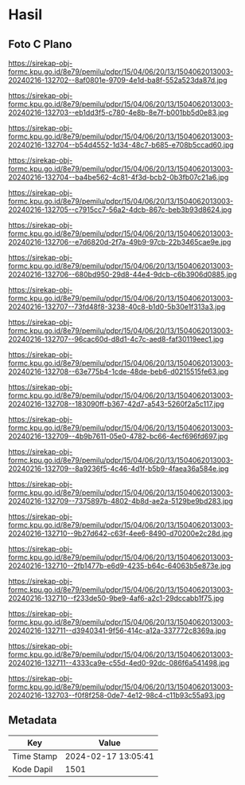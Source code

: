 # Hasil

## Foto C Plano

https://sirekap-obj-formc.kpu.go.id/8e79/pemilu/pdpr/15/04/06/20/13/1504062013003-20240216-132702--8af0801e-9709-4e1d-ba8f-552a523da87d.jpg

https://sirekap-obj-formc.kpu.go.id/8e79/pemilu/pdpr/15/04/06/20/13/1504062013003-20240216-132703--eb1dd3f5-c780-4e8b-8e7f-b001bb5d0e83.jpg

https://sirekap-obj-formc.kpu.go.id/8e79/pemilu/pdpr/15/04/06/20/13/1504062013003-20240216-132704--b54d4552-1d34-48c7-b685-e708b5ccad60.jpg

https://sirekap-obj-formc.kpu.go.id/8e79/pemilu/pdpr/15/04/06/20/13/1504062013003-20240216-132704--ba4be562-4c81-4f3d-bcb2-0b3fb07c21a6.jpg

https://sirekap-obj-formc.kpu.go.id/8e79/pemilu/pdpr/15/04/06/20/13/1504062013003-20240216-132705--c7915cc7-56a2-4dcb-867c-beb3b93d8624.jpg

https://sirekap-obj-formc.kpu.go.id/8e79/pemilu/pdpr/15/04/06/20/13/1504062013003-20240216-132706--e7d6820d-2f7a-49b9-97cb-22b3465cae9e.jpg

https://sirekap-obj-formc.kpu.go.id/8e79/pemilu/pdpr/15/04/06/20/13/1504062013003-20240216-132706--680bd950-29d8-44e4-9dcb-c6b3906d0885.jpg

https://sirekap-obj-formc.kpu.go.id/8e79/pemilu/pdpr/15/04/06/20/13/1504062013003-20240216-132707--73fd48f8-3238-40c8-b1d0-5b30e1f313a3.jpg

https://sirekap-obj-formc.kpu.go.id/8e79/pemilu/pdpr/15/04/06/20/13/1504062013003-20240216-132707--96cac60d-d8d1-4c7c-aed8-faf30119eec1.jpg

https://sirekap-obj-formc.kpu.go.id/8e79/pemilu/pdpr/15/04/06/20/13/1504062013003-20240216-132708--63e775b4-1cde-48de-beb6-d0215515fe63.jpg

https://sirekap-obj-formc.kpu.go.id/8e79/pemilu/pdpr/15/04/06/20/13/1504062013003-20240216-132708--183090ff-b367-42d7-a543-5260f2a5c117.jpg

https://sirekap-obj-formc.kpu.go.id/8e79/pemilu/pdpr/15/04/06/20/13/1504062013003-20240216-132709--4b9b7611-05e0-4782-bc66-4ecf696fd697.jpg

https://sirekap-obj-formc.kpu.go.id/8e79/pemilu/pdpr/15/04/06/20/13/1504062013003-20240216-132709--8a9236f5-4c46-4d1f-b5b9-4faea36a584e.jpg

https://sirekap-obj-formc.kpu.go.id/8e79/pemilu/pdpr/15/04/06/20/13/1504062013003-20240216-132709--7375897b-4802-4b8d-ae2a-5129be9bd283.jpg

https://sirekap-obj-formc.kpu.go.id/8e79/pemilu/pdpr/15/04/06/20/13/1504062013003-20240216-132710--9b27d642-c63f-4ee6-8490-d70200e2c28d.jpg

https://sirekap-obj-formc.kpu.go.id/8e79/pemilu/pdpr/15/04/06/20/13/1504062013003-20240216-132710--2fb1477b-e6d9-4235-b64c-64063b5e873e.jpg

https://sirekap-obj-formc.kpu.go.id/8e79/pemilu/pdpr/15/04/06/20/13/1504062013003-20240216-132710--f233de50-9be9-4af6-a2c1-29dccabb1f75.jpg

https://sirekap-obj-formc.kpu.go.id/8e79/pemilu/pdpr/15/04/06/20/13/1504062013003-20240216-132711--d3940341-9f56-414c-a12a-337772c8369a.jpg

https://sirekap-obj-formc.kpu.go.id/8e79/pemilu/pdpr/15/04/06/20/13/1504062013003-20240216-132711--4333ca9e-c55d-4ed0-92dc-086f6a541498.jpg

https://sirekap-obj-formc.kpu.go.id/8e79/pemilu/pdpr/15/04/06/20/13/1504062013003-20240216-132703--f0f8f258-0de7-4e12-98c4-c11b93c55a93.jpg


## Metadata

| Key        | Value               |
| ---------- | ------------------- |
| Time Stamp | 2024-02-17 13:05:41 |
| Kode Dapil | 1501                |



